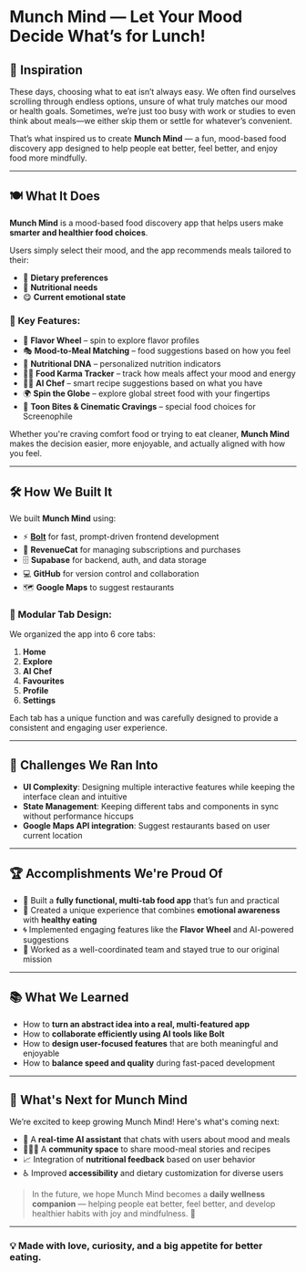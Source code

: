 # Munch Mind — Let Your Mood Decide What’s for Lunch!
## 🌟 Inspiration  
These days, choosing what to eat isn’t always easy. We often find ourselves scrolling through endless options, unsure of what truly matches our mood or health goals. Sometimes, we’re just too busy with work or studies to even think about meals—we either skip them or settle for whatever’s convenient.

That’s what inspired us to create **Munch Mind** — a fun, mood-based food discovery app designed to help people eat better, feel better, and enjoy food more mindfully.

---

## 🍽️ What It Does  
**Munch Mind** is a mood-based food discovery app that helps users make **smarter and healthier food choices**.  

Users simply select their mood, and the app recommends meals tailored to their:

- 🍲 **Dietary preferences**
- 🥦 **Nutritional needs**
- 😋 **Current emotional state**

### 🔑 Key Features:
- 🎡 **Flavor Wheel** – spin to explore flavor profiles
- 🎭 **Mood-to-Meal Matching** – food suggestions based on how you feel
- 🧬 **Nutritional DNA** – personalized nutrition indicators
- 🧘‍♀️ **Food Karma Tracker** – track how meals affect your mood and energy
- 👩‍🍳 **AI Chef** – smart recipe suggestions based on what you have
- 🌍 **Spin the Globe** – explore global street food with your fingertips
- 🍿 **Toon Bites & Cinematic Cravings** – special food choices for Screenophile

Whether you're craving comfort food or trying to eat cleaner, **Munch Mind** makes the decision easier, more enjoyable, and actually aligned with how you feel.

---

## 🛠️ How We Built It  
We built **Munch Mind** using:

- ⚡ **[Bolt](https://www.bolt.new/)** for fast, prompt-driven frontend development  
- 🧾 **RevenueCat** for managing subscriptions and purchases  
- 🗄️ **Supabase** for backend, auth, and data storage  
- 💻 **GitHub** for version control and collaboration
- 🗺️ **Google Maps** to suggest restaurants

### 🧩 Modular Tab Design:
We organized the app into 6 core tabs:
1. **Home**
2. **Explore**
3. **AI Chef**
4. **Favourites**
5. **Profile**
6. **Settings**

Each tab has a unique function and was carefully designed to provide a consistent and engaging user experience.

---

## 🧗 Challenges We Ran Into
- **UI Complexity**: Designing multiple interactive features while keeping the interface clean and intuitive
- **State Management**: Keeping different tabs and components in sync without performance hiccups  
- **Google Maps API integration**: Suggest restaurants based on user current location

---

## 🏆 Accomplishments We're Proud Of
- 🚀 Built a **fully functional, multi-tab food app** that’s fun and practical  
- 🎉 Created a unique experience that combines **emotional awareness** with **healthy eating**  
- 🌀 Implemented engaging features like the **Flavor Wheel** and AI-powered suggestions  
- 🤝 Worked as a well-coordinated team and stayed true to our original mission

---

## 📚 What We Learned
- How to **turn an abstract idea into a real, multi-featured app**  
- How to **collaborate efficiently using AI tools like Bolt**  
- How to **design user-focused features** that are both meaningful and enjoyable  
- How to **balance speed and quality** during fast-paced development

---

## 🚀 What's Next for Munch Mind
We’re excited to keep growing Munch Mind! Here's what's coming next:

- 🤖 A **real-time AI assistant** that chats with users about mood and meals  
- 🧑‍🤝‍🧑 A **community space** to share mood-meal stories and recipes  
- 📈 Integration of **nutritional feedback** based on user behavior  
- ♿ Improved **accessibility** and dietary customization for diverse users  

> In the future, we hope Munch Mind becomes a **daily wellness companion** — helping people eat better, feel better, and develop healthier habits with joy and mindfulness. 🌱

---

### 💡 Made with love, curiosity, and a big appetite for better eating.
